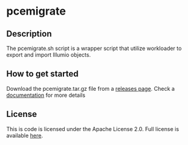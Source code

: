 # pcemigrate

## Description
The pcemigrate.sh script is a wrapper script that utilize workloader to export and import Illumio objects. 

## How to get  started

Download the pcemigrate.tar.gz file from a  [releases page](https://github.com/edward2705/pcemigrate/releases).
Check a [documentation](https://github.com/edward2705/pcemigrate/wiki/PCE-Migration-Script) for more details

## License

This is code is licensed under the Apache License 2.0. Full license is available [here](./LICENSE).
